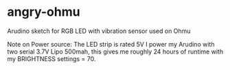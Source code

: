 # angry-ohmu
Arudino sketch for RGB LED with vibration sensor used on Ohmu

Note on Power source:
The LED strip is rated 5V
I power my Arudino with two serial 3.7V Lipo 500mah, this gives me roughly 24 hours of runtime with my BRIGHTNESS settings = 70.
